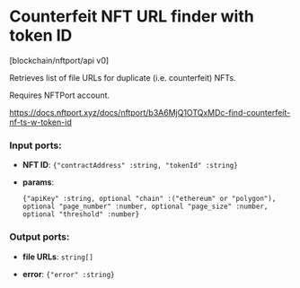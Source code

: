 # Counterfeit NFT URL finder with token ID

[blockchain/nftport/api v0]

Retrieves list of file URLs for duplicate (i.e. counterfeit) NFTs.

Requires NFTPort account.

https://docs.nftport.xyz/docs/nftport/b3A6MjQ1OTQxMDc-find-counterfeit-nf-ts-w-token-id

### Input ports:

* __NFT ID__: `{"contractAddress" :string, "tokenId" :string}`


* __params__: 
    ```
    {"apiKey" :string, optional "chain" :("ethereum" or "polygon"), optional "page_number" :number, optional "page_size" :number, optional "threshold" :number}
    ```

### Output ports:

* __file URLs__: `string[]`


* __error__: `{"error" :string}`

